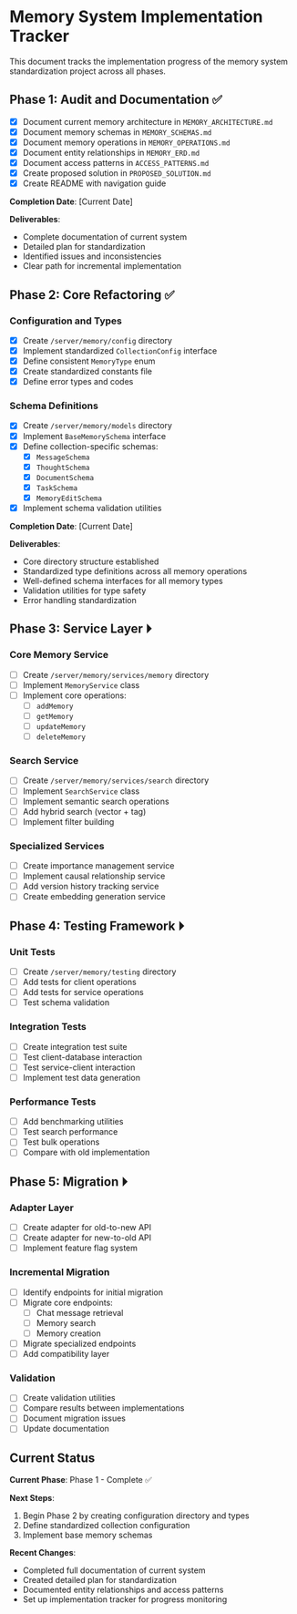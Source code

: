 # Memory System Implementation Tracker

This document tracks the implementation progress of the memory system standardization project across all phases.

## Phase 1: Audit and Documentation ✅

- [x] Document current memory architecture in `MEMORY_ARCHITECTURE.md`
- [x] Document memory schemas in `MEMORY_SCHEMAS.md`
- [x] Document memory operations in `MEMORY_OPERATIONS.md`
- [x] Document entity relationships in `MEMORY_ERD.md`
- [x] Document access patterns in `ACCESS_PATTERNS.md`
- [x] Create proposed solution in `PROPOSED_SOLUTION.md`
- [x] Create README with navigation guide

**Completion Date**: [Current Date]

**Deliverables**:
- Complete documentation of current system
- Detailed plan for standardization
- Identified issues and inconsistencies
- Clear path for incremental implementation

## Phase 2: Core Refactoring ✅

### Configuration and Types

- [x] Create `/server/memory/config` directory
- [x] Implement standardized `CollectionConfig` interface
- [x] Define consistent `MemoryType` enum
- [x] Create standardized constants file
- [x] Define error types and codes

### Schema Definitions

- [x] Create `/server/memory/models` directory
- [x] Implement `BaseMemorySchema` interface
- [x] Define collection-specific schemas:
  - [x] `MessageSchema`
  - [x] `ThoughtSchema`
  - [x] `DocumentSchema`
  - [x] `TaskSchema`
  - [x] `MemoryEditSchema`
- [x] Implement schema validation utilities

**Completion Date**: [Current Date]

**Deliverables**:
- Core directory structure established
- Standardized type definitions across all memory operations
- Well-defined schema interfaces for all memory types
- Validation utilities for type safety
- Error handling standardization

## Phase 3: Service Layer ⏵

### Core Memory Service

- [ ] Create `/server/memory/services/memory` directory
- [ ] Implement `MemoryService` class
- [ ] Implement core operations:
  - [ ] `addMemory`
  - [ ] `getMemory`
  - [ ] `updateMemory`
  - [ ] `deleteMemory`

### Search Service

- [ ] Create `/server/memory/services/search` directory
- [ ] Implement `SearchService` class
- [ ] Implement semantic search operations
- [ ] Add hybrid search (vector + tag)
- [ ] Implement filter building

### Specialized Services

- [ ] Create importance management service
- [ ] Implement causal relationship service
- [ ] Add version history tracking service
- [ ] Create embedding generation service

## Phase 4: Testing Framework ⏵

### Unit Tests

- [ ] Create `/server/memory/testing` directory
- [ ] Add tests for client operations
- [ ] Add tests for service operations
- [ ] Test schema validation

### Integration Tests

- [ ] Create integration test suite
- [ ] Test client-database interaction
- [ ] Test service-client interaction
- [ ] Implement test data generation

### Performance Tests

- [ ] Add benchmarking utilities
- [ ] Test search performance
- [ ] Test bulk operations
- [ ] Compare with old implementation

## Phase 5: Migration ⏵

### Adapter Layer

- [ ] Create adapter for old-to-new API
- [ ] Create adapter for new-to-old API
- [ ] Implement feature flag system

### Incremental Migration

- [ ] Identify endpoints for initial migration
- [ ] Migrate core endpoints:
  - [ ] Chat message retrieval
  - [ ] Memory search
  - [ ] Memory creation
- [ ] Migrate specialized endpoints
- [ ] Add compatibility layer

### Validation

- [ ] Create validation utilities
- [ ] Compare results between implementations
- [ ] Document migration issues
- [ ] Update documentation

## Current Status

**Current Phase**: Phase 1 - Complete ✅

**Next Steps**:
1. Begin Phase 2 by creating configuration directory and types
2. Define standardized collection configuration
3. Implement base memory schemas

**Recent Changes**:
- Completed full documentation of current system
- Created detailed plan for standardization
- Documented entity relationships and access patterns
- Set up implementation tracker for progress monitoring 